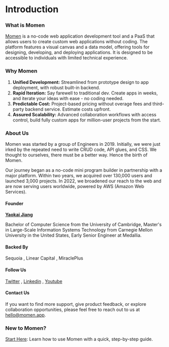 # Introduction

### What is Momen

[Momen](http://momen.app) is a no-code web application development tool and a PaaS that allows users to create custom web applications without coding. The platform features a visual canvas and a data model, offering tools for designing, developing, and deploying applications. It is designed to be accessible to individuals with limited technical experience.

### Why Momen

1. **Unified Development:** Streamlined from prototype design to app deployment, with robust built-in backend.
2. **Rapid Iteration:** Say farewell to traditional dev. Create apps in weeks, and iterate your ideas with ease - no coding needed.
3. **Predictable Cost:** Project-based pricing without overage fees and third-party backend service. Estimate costs upfront.
4. **Assured Scalability:** Advanced collaboration workflows with access control, build fully custom apps for million-user projects from the start.

### About Us

Momen was started by a group of Engineers in 2019. Initially, we were just irked by the repeated need to write CRUD code, API glues, and CSS. We thought to ourselves, there must be a better way. Hence the birth of Momen.

Our journey began as a no-code mini program builder in partnership with a major platform. Within two years, we acquired over 130,000 users and launched 3,000 projects. In 2022, we broadened our reach to the web and are now serving users worldwide, powered by AWS (Amazon Web Services).

#### Founder

[**Yaokai Jiang**](https://www.linkedin.com/in/yaokai-jiang-21894924/)

Bachelor of Computer Science from the University of Cambridge, Master's in Large-Scale Information Systems Technology from Carnegie Mellon University in the United States, Early Senior Engineer at Medallia.

#### Backed By

Sequoia , Linear Capital , MiraclePlus

#### Follow Us

[Twitter](https://twitter.com/Momen_HQ) , [Linkedin](https://www.linkedin.com/company/momen-hq/) , [Youtube](https://www.youtube.com/channel/UCItxhdjDH1L-C5Nhx7_AKYQ)

#### Contact Us

If you want to find more support, give product feedback, or explore collaboration opportunities, please feel free to reach out to us at [hello@momen.app](mailto:hello@momen.app).

### New to Momen?

[Start Here](tutorial/how-to-build-a-cms-mvp-version-in-hours.md): Learn how to use Momen with a quick, step-by-step guide.
